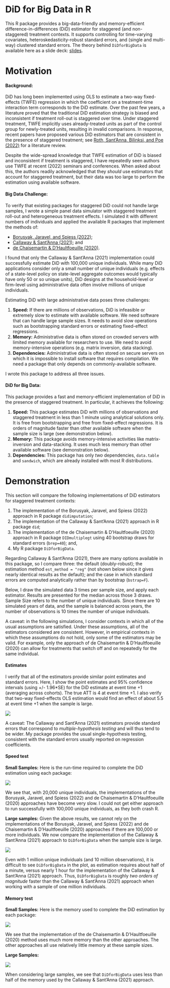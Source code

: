 DiD for Big Data in R
================

This R package provides a big-data-friendly and memory-efficient
difference-in-differences (DiD) estimator for staggered (and
non-staggered) treatment contexts. It supports controlling for
time-varying covariates, heteroskedasticity-robust standard errors, and
(single and multi-way) clustered standard errors. The theory behind
`DiDforBigData` is available here as a slide deck:
[slides](vignettes/DiDforBigData_theory.pdf).

# Motivation

#### Background:

DiD has long been implemented using OLS to estimate a two-way
fixed-effects (TWFE) regression in which the coefficient on a
treatment-time interaction term corresponds to the DiD estimate. Over
the past few years, a literature proved that the traditional DiD
estimation strategy is biased and inconsistent if treatment roll-out is
staggered over time. Under staggered treatment, TWFE implicitly uses
already-treated units as part of the control group for newly-treated
units, resulting in invalid comparisons. In response, recent papers have
proposed various DiD estimators that are consistent in the presence of
staggered treatment; see [Roth, Sant’Anna, Bilinksi, and Poe
(2022)](https://jonathandroth.github.io/assets/files/DiD_Review_Paper.pdf)
for a literature review.

Despite the wide-spread knowledge that TWFE estimation of DiD is biased
and inconsistent if treatment is staggered, I have repeatedly seen
authors use TWFE at recent (2022) seminars and conferences. When asked
about this, the authors readily acknowledged that they *should* use
estimators that account for staggered treatment, but their data was too
large to perform the estimation using available software.

#### Big Data Challenge:

To verify that existing packages for staggered DiD could not handle
large samples, I wrote a simple panel data simulator with staggered
treatment roll-out and heterogeneous treatment effects. I simulated it
with different numbers of individuals and applied the available R
packages that implement the methods of:

- [Borusyak, Jaravel, and Spiess
  (2022)](https://www.xavierjaravel.com/_files/ugd/bacd2d_ebf772e1b7ea4a178a060e6ebfcfa056.pdf);
- [Callaway & Sant’Anna
  (2021)](https://psantanna.com/files/Callaway_SantAnna_2020.pdf); and
- [de Chaisemartin & D’Haultfoeuille
  (2020)](https://drive.google.com/file/d/1D93ltJUirR4zIqJZfSTwSLrA-6rSZpTJ/view).

I found that only the Callaway & Sant’Anna (2021) implementation could
successfully estimate DiD with 100,000 unique individuals. While many
DiD applications consider only a small number of unique individuals
(e.g. effects of a state-level policy on state-level aggregate outcomes
would typically have only 50 or so unique units), DiD designs at the
household-level or firm-level using administrative data often involve
millions of unique individuals.

Estimating DiD with large administrative data poses three challenges:

1.  **Speed:** If there are millions of observations, DiD is infeasible
    or extremely slow to estimate with available software. We need
    software that can handle large sample sizes. It needs to avoid slow
    operations such as bootstrapping standard errors or estimating
    fixed-effect regressions.
2.  **Memory:** Administrative data is often stored on crowded servers
    with limited memory available for researchers to use. We need to
    avoid memory-intensive operations (e.g. matrix inversion, data
    stacking).
3.  **Dependencies:** Administrative data is often stored on secure
    servers on which it is impossible to install software that requires
    compilation. We need a package that only depends on
    commonly-available software.

I wrote this package to address all three issues.

#### DiD for Big Data:

This package provides a fast and memory-efficient implementation of DiD
in the presence of staggered treatment. In particular, it achieves the
following:

1.  **Speed:** This package estimates DiD with millions of observations
    and staggered treatment in less than 1 minute using analytical
    solutions only. It is free from bootstrapping and free from
    fixed-effect regressions. It is orders of magnitude faster than
    other available software when the sample size is large (see
    demonstration below).
2.  **Memory:** This package avoids memory-intensive activities like
    matrix-inversion and data-stacking. It uses much less memory than
    other available software (see demonstration below).
3.  **Dependencies:** This package has only *two* dependencies,
    `data.table` and `sandwich`, which are already installed with most R
    distributions.

# Demonstration

This section will compare the following implementations of DiD
estimators for staggered treatment contexts:

1.  The implementation of the Borusyak, Jaravel, and Spiess (2022)
    approach in R package `didimputation`;
2.  The implementation of the Callaway & Sant’Anna (2021) approach in R
    package `did`;
3.  The implementation of the de Chaisemartin & D’Haultfoeuille (2020)
    approach in R package `DIDmultiplegt` using 40 bootstrap draws for
    standard errors (`brep=40`); and,
4.  My R package `DiDforBigData`.

Regarding Callaway & Sant’Anna (2021), there are many options available
in this package, so I compare three: the default (doubly-robust); the
estimation method `est_method = "reg"` (not shown below since it gives
nearly identical results as the default); and the case in which standard
errors are computed analytically rather than by bootstrap (`bstrap=F`).

Below, I draw the simulated data 3 times per sample size, and apply each
estimator. Results are presented for the median across those 3 draws.
Sample Size refers to the number of unique individuals. Since there are
10 simulated years of data, and the sample is balanced across years, the
number of observations is 10 times the number of unique individuals.

A caveat: in the following simulations, I consider contexts in which all
of the usual assumptions are satisfied. Under these assumptions, all of
the estimators considered are consistent. However, in empirical contexts
in which these assumptions do not hold, only some of the estimators may
be valid. For example, only the approach of de Chaisemartin &
D’Haultfoeuille (2020) can allow for treatments that switch off and on
repeatedly for the same individual.

#### Estimates

I verify that all of the estimators provide similar point estimates and
standard errors. Here, I show the point estimates and 95% confidence
intervals (using +/- 1.96\*SE) for the DiD estimate at event time +1
(averaging across cohorts). The true ATT is 4 at event time +1. I also
verify that two-way fixed-effects OLS estimation would find an effect of
about 5.5 at event time +1 when the sample is large.

![](vignettes/estimates_small.png)

A caveat: The Callaway and Sant’Anna (2021) estimators provide standard
errors that correspond to *multiple-hypothesis testing* and will thus
tend to be wider. My package provides the usual single-hypothesis
testing, consistent with the standard errors usually reported on
regression coefficients.

#### Speed test

**Small Samples:** Here is the run-time required to complete the DiD
estimation using each package:

![](vignettes/speedtest_small.png)

We see that, with 20,000 unique individuals, the implementations of the
Borusyak, Jaravel, and Spiess (2022) and de Chaisemartin &
D’Haultfoeuille (2020) approaches have become very slow. I could not get
either approach to run successfully with 100,000 unique individuals, as
they both crash R.

**Large samples:** Given the above results, we cannot rely on the
implementations of the Borusyak, Jaravel, and Spiess (2022) and de
Chaisemartin & D’Haultfoeuille (2020) approaches if there are 100,000 or
more individuals. We now compare the implementation of the Callaway &
Sant’Anna (2021) approach to `DiDforBigData` when the sample size is
large.

![](vignettes/speedtest_large.png)

Even with 1 million unique individuals (and 10 million observations), it
is difficult to see `DiDforBigData` in the plot, as estimation requires
about half of a minute, versus nearly 1 hour for the implementation of
the Callaway & Sant’Anna (2021) approach. Thus, `DiDforBigData` is
roughly *two orders of magnitude* faster than the Callaway & Sant’Anna
(2021) approach when working with a sample of one million individuals.

#### Memory test

**Small Samples:** Here is the memory used to complete the DiD
estimation by each package:

![](vignettes/memorytest_small.png)

We see that the implementation of the de Chaisemartin & D’Haultfoeuille
(2020) method uses much more memory than the other approaches. The other
approaches all use relatively little memory at these sample sizes.

**Large Samples:**

![](vignettes/memorytest_large.png)

When considering large samples, we see that `DiDforBigData` uses less
than half of the memory used by the Callaway & Sant’Anna (2021)
approach.
